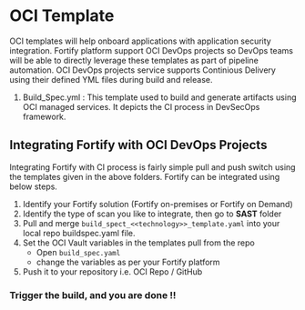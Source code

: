 # OCI Template
OCI templates will help onboard applications with application security integration. Fortify platform support OCI DevOps projects so DevOps teams will be able to directly leverage these templates as part of pipeline automation. OCI DevOps projects service supports Continious Delivery using their defined YML files during build and release. 


1.	Build_Spec.yml : This template used to build and generate artifacts using OCI managed services. It depicts the CI process in DevSecOps framework.


## Integrating Fortify with OCI DevOps Projects
Integrating Fortify with CI process is fairly simple pull and push switch using the templates given in the above folders.  Fortify can be integrated using below steps.

1. Identify your Fortify solution (Fortify on-premises or Fortify on Demand)
2. Identify the type of scan you like to integrate, then go to **SAST** folder
3. Pull and merge `build_spect_<<technology>>_template.yaml` into your local repo  buildspec.yaml file.
4. Set the OCI Vault variables in the templates pull from the repo
   - Open `build_spec.yaml`
   - change the variables as per your Fortify platform
6. Push it to your repository i.e. OCI Repo / GitHub
	
### Trigger the build, and you are done !!
